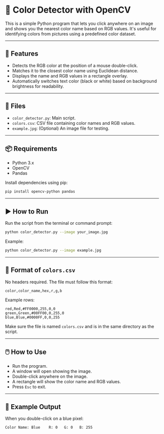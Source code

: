 # 🎨 Color Detector with OpenCV

This is a simple Python program that lets you click anywhere on an image and shows you the nearest color name based on RGB values. It's useful for identifying colors from pictures using a predefined color dataset.

---

## 📌 Features

- Detects the RGB color at the position of a mouse double-click.
- Matches it to the closest color name using Euclidean distance.
- Displays the name and RGB values in a rectangle overlay.
- Automatically switches text color (black or white) based on background brightness for readability.

---

## 📂 Files

- `color_detector.py`: Main script.
- `colors.csv`: CSV file containing color names and RGB values.
- `example.jpg`: (Optional) An image file for testing.

---

## 📦 Requirements

- Python 3.x
- OpenCV
- Pandas

Install dependencies using pip:

```bash
pip install opencv-python pandas
```

---

## ▶️ How to Run

Run the script from the terminal or command prompt:

```bash
python color_detector.py --image your_image.jpg
```

Example:

```bash
python color_detector.py --image example.jpg
```

---

## 🧾 Format of `colors.csv`

No headers required. The file must follow this format:

```
color,color_name,hex,r,g,b
```

Example rows:

```
red,Red,#FF0000,255,0,0
green,Green,#00FF00,0,255,0
blue,Blue,#0000FF,0,0,255
```

Make sure the file is named `colors.csv` and is in the same directory as the script.

---

## 🖱️ How to Use

- Run the program.
- A window will open showing the image.
- Double-click anywhere on the image.
- A rectangle will show the color name and RGB values.
- Press `Esc` to exit.

---

## 📌 Example Output

When you double-click on a blue pixel:

```
Color Name: Blue    R: 0   G: 0   B: 255
```

